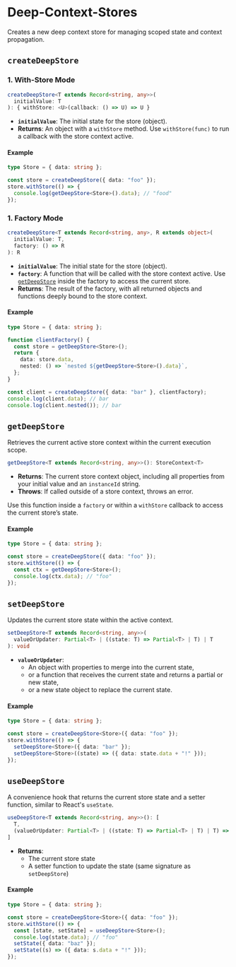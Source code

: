 # Deep-Context-Stores

Creates a new deep context store for managing scoped state and context propagation.

## `createDeepStore`

### 1. With-Store Mode

```ts
createDeepStore<T extends Record<string, any>>(
  initialValue: T
): { withStore: <U>(callback: () => U) => U }
```

- **`initialValue`**: The initial state for the store (object).
- **Returns**: An object with a `withStore` method. Use `withStore(func)` to run a callback with the store context active.

#### Example

```ts
type Store = { data: string };

const store = createDeepStore({ data: "foo" });
store.withStore(() => {
  console.log(getDeepStore<Store>().data); // "food"
});
```

### 1. Factory Mode

```ts
createDeepStore<T extends Record<string, any>, R extends object>(
  initialValue: T,
  factory: () => R
): R
```

- **`initialValue`**: The initial state for the store (object).
- **`factory`**: A function that will be called with the store context active. Use [`getDeepStore`](index.ts) inside the factory to access the current store.
- **Returns**: The result of the factory, with all returned objects and functions deeply bound to the store context.

#### Example

```ts
type Store = { data: string };

function clientFactory() {
  const store = getDeepStore<Store>();
  return {
    data: store.data,
    nested: () => `nested ${getDeepStore<Store>().data}`,
  };
}

const client = createDeepStore({ data: "bar" }, clientFactory);
console.log(client.data); // bar
console.log(client.nested()); // bar
```

## `getDeepStore`

Retrieves the current active store context within the current execution scope.

```ts
getDeepStore<T extends Record<string, any>>(): StoreContext<T>
```

- **Returns**: The current store context object, including all properties from your initial value and an `instanceId` string.
- **Throws**: If called outside of a store context, throws an error.

Use this function inside a `factory` or within a `withStore` callback to access the current store’s state.

#### Example

```ts
type Store = { data: string };

const store = createDeepStore({ data: "foo" });
store.withStore(() => {
  const ctx = getDeepStore<Store>();
  console.log(ctx.data); // "foo"
});
```

## `setDeepStore`

Updates the current store state within the active context.

```ts
setDeepStore<T extends Record<string, any>>(
  valueOrUpdater: Partial<T> | ((state: T) => Partial<T> | T) | T
): void
```

- **`valueOrUpdater`**:
  - An object with properties to merge into the current state,
  - or a function that receives the current state and returns a partial or new state,
  - or a new state object to replace the current state.

#### Example

```ts
type Store = { data: string };

const store = createDeepStore<Store>({ data: "foo" });
store.withStore(() => {
  setDeepStore<Store>({ data: "bar" });
  setDeepStore<Store>((state) => ({ data: state.data + "!" }));
});
```

## `useDeepStore`

A convenience hook that returns the current store state and a setter function, similar to React's `useState`.

```ts
useDeepStore<T extends Record<string, any>>(): [
  T,
  (valueOrUpdater: Partial<T> | ((state: T) => Partial<T> | T) | T) => void
]
```

- **Returns**:
  - The current store state
  - A setter function to update the state (same signature as `setDeepStore`)

#### Example

```ts
type Store = { data: string };

const store = createDeepStore<Store>({ data: "foo" });
store.withStore(() => {
  const [state, setState] = useDeepStore<Store>();
  console.log(state.data); // "foo"
  setState({ data: "baz" });
  setState((s) => ({ data: s.data + "!" }));
});
```

